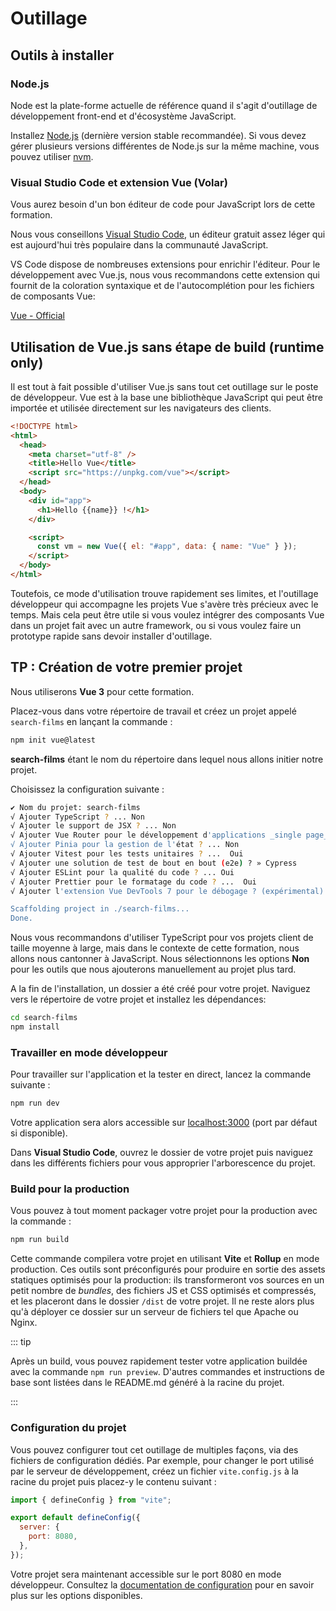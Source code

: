 # Outillage

## Outils à installer

### Node.js

Node est la plate-forme actuelle de référence quand il s'agit d'outillage de développement front-end et d'écosystème JavaScript.

Installez [Node.js](https://nodejs.org/) (dernière version stable recommandée). Si vous devez gérer plusieurs versions différentes de Node.js sur la même machine, vous pouvez utiliser [nvm](https://github.com/creationix/nvm).

### Visual Studio Code et extension Vue (Volar)

Vous aurez besoin d'un bon éditeur de code pour JavaScript lors de cette formation.

Nous vous conseillons [Visual Studio Code](https://code.visualstudio.com/), un éditeur gratuit assez léger qui est aujourd'hui très populaire dans la communauté JavaScript.

VS Code dispose de nombreuses extensions pour enrichir l'éditeur. Pour le développement avec Vue.js, nous vous recommandons cette extension qui fournit de la coloration syntaxique et de l'autocomplétion pour les fichiers de composants Vue:

[Vue - Official](https://marketplace.visualstudio.com/items?itemName=Vue.volar)

## Utilisation de Vue.js sans étape de build (runtime only)

Il est tout à fait possible d'utiliser Vue.js sans tout cet outillage sur le poste de développeur. Vue est à la base une bibliothèque JavaScript qui peut être importée et utilisée directement sur les navigateurs des clients.

```html
<!DOCTYPE html>
<html>
  <head>
    <meta charset="utf-8" />
    <title>Hello Vue</title>
    <script src="https://unpkg.com/vue"></script>
  </head>
  <body>
    <div id="app">
      <h1>Hello {{name}} !</h1>
    </div>

    <script>
      const vm = new Vue({ el: "#app", data: { name: "Vue" } });
    </script>
  </body>
</html>
```

Toutefois, ce mode d'utilisation trouve rapidement ses limites, et l'outillage développeur qui accompagne les projets Vue s'avère très précieux avec le temps. Mais cela peut être utile si vous voulez intégrer des composants Vue dans un projet fait avec un autre framework, ou si vous voulez faire un prototype rapide sans devoir installer d'outillage.

## TP : Création de votre premier projet

Nous utiliserons **Vue 3** pour cette formation.

Placez-vous dans votre répertoire de travail et créez un projet appelé `search-films` en lançant la commande :

```bash
npm init vue@latest
```

**search-films** étant le nom du répertoire dans lequel nous allons initier notre projet.

Choisissez la configuration suivante :

```bash
✔ Nom du projet: search-films
√ Ajouter TypeScript ? ... Non
√ Ajouter le support de JSX ? ... Non
√ Ajouter Vue Router pour le développement d'applications _single page_ ? ... Non
√ Ajouter Pinia pour la gestion de l'état ? ... Non
√ Ajouter Vitest pour les tests unitaires ? ...  Oui
√ Ajouter une solution de test de bout en bout (e2e) ? » Cypress
√ Ajouter ESLint pour la qualité du code ? ... Oui
√ Ajouter Prettier pour le formatage du code ? ...  Oui
√ Ajouter l'extension Vue DevTools 7 pour le débogage ? (expérimental) ... Oui

Scaffolding project in ./search-films...
Done.
```

Nous vous recommandons d'utiliser TypeScript pour vos projets client de taille moyenne à large, mais dans le contexte de cette formation, nous allons nous cantonner à JavaScript. Nous sélectionnons les options **Non** pour les outils que nous ajouterons manuellement au projet plus tard.

A la fin de l'installation, un dossier a été créé pour votre projet. Naviguez vers le répertoire de votre projet et installez les dépendances:

```bash
cd search-films
npm install
```

### Travailler en mode développeur

Pour travailler sur l'application et la tester en direct, lancez la commande suivante :

```bash
npm run dev
```

Votre application sera alors accessible sur [localhost:3000](http://localhost:3000/) (port par défaut si disponible).

Dans **Visual Studio Code**, ouvrez le dossier de votre projet puis naviguez dans les différents fichiers pour vous approprier l'arborescence du projet.

### Build pour la production

Vous pouvez à tout moment packager votre projet pour la production avec la commande :

```bash
npm run build
```

Cette commande compilera votre projet en utilisant **Vite** et **Rollup** en mode production. Ces outils sont préconfigurés pour produire en sortie des assets statiques optimisés pour la production: ils transformeront vos sources en un petit nombre de _bundles_, des fichiers JS et CSS optimisés et compressés, et les placeront dans le dossier `/dist` de votre projet. Il ne reste alors plus qu'à déployer ce dossier sur un serveur de fichiers tel que Apache ou Nginx.

::: tip

Après un build, vous pouvez rapidement tester votre application buildée avec la commande `npm run preview`. D'autres commandes et instructions de base sont listées dans le README.md généré à la racine du projet.

:::

### Configuration du projet

Vous pouvez configurer tout cet outillage de multiples façons, via des fichiers de configuration dédiés. Par exemple, pour changer le port utilisé par le serveur de développement, créez un fichier `vite.config.js` à la racine du projet puis placez-y le contenu suivant :

```js
import { defineConfig } from "vite";

export default defineConfig({
  server: {
    port: 8080,
  },
});
```

Votre projet sera maintenant accessible sur le port 8080 en mode développeur. Consultez la [documentation de configuration](https://vitejs.dev/config/) pour en savoir plus sur les options disponibles.
